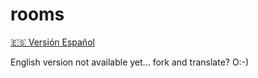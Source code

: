 # rooms

[🇪🇸 Versión Español](./README_es.md)

English version not available yet... fork and translate? O:-)
